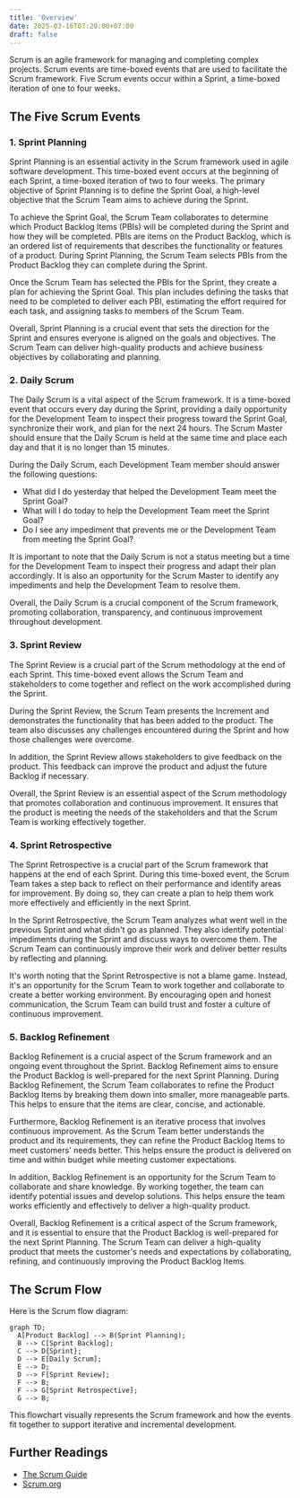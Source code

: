 ```yaml
---
title: 'Overview'
date: 2025-03-16T07:20:00+07:00
draft: false
---
```


Scrum is an agile framework for managing and completing complex projects. Scrum events are time-boxed events that are used to facilitate the Scrum framework. Five Scrum events occur within a Sprint, a time-boxed iteration of one to four weeks.

## The Five Scrum Events

### 1. Sprint Planning

Sprint Planning is an essential activity in the Scrum framework used in agile software development. This time-boxed event occurs at the beginning of each Sprint, a time-boxed iteration of two to four weeks. The primary objective of Sprint Planning is to define the Sprint Goal, a high-level objective that the Scrum Team aims to achieve during the Sprint.

To achieve the Sprint Goal, the Scrum Team collaborates to determine which Product Backlog Items (PBIs) will be completed during the Sprint and how they will be completed. PBIs are items on the Product Backlog, which is an ordered list of requirements that describes the functionality or features of a product. During Sprint Planning, the Scrum Team selects PBIs from the Product Backlog they can complete during the Sprint.

Once the Scrum Team has selected the PBIs for the Sprint, they create a plan for achieving the Sprint Goal. This plan includes defining the tasks that need to be completed to deliver each PBI, estimating the effort required for each task, and assigning tasks to members of the Scrum Team.

Overall, Sprint Planning is a crucial event that sets the direction for the Sprint and ensures everyone is aligned on the goals and objectives. The Scrum Team can deliver high-quality products and achieve business objectives by collaborating and planning.

### 2. Daily Scrum

The Daily Scrum is a vital aspect of the Scrum framework. It is a time-boxed event that occurs every day during the Sprint, providing a daily opportunity for the Development Team to inspect their progress toward the Sprint Goal, synchronize their work, and plan for the next 24 hours. The Scrum Master should ensure that the Daily Scrum is held at the same time and place each day and that it is no longer than 15 minutes.

During the Daily Scrum, each Development Team member should answer the following questions:

- What did I do yesterday that helped the Development Team meet the Sprint Goal?
- What will I do today to help the Development Team meet the Sprint Goal?
- Do I see any impediment that prevents me or the Development Team from meeting the Sprint Goal?

It is important to note that the Daily Scrum is not a status meeting but a time for the Development Team to inspect their progress and adapt their plan accordingly. It is also an opportunity for the Scrum Master to identify any impediments and help the Development Team to resolve them.

Overall, the Daily Scrum is a crucial component of the Scrum framework, promoting collaboration, transparency, and continuous improvement throughout development.

### 3. Sprint Review

The Sprint Review is a crucial part of the Scrum methodology at the end of each Sprint. This time-boxed event allows the Scrum Team and stakeholders to come together and reflect on the work accomplished during the Sprint.

During the Sprint Review, the Scrum Team presents the Increment and demonstrates the functionality that has been added to the product. The team also discusses any challenges encountered during the Sprint and how those challenges were overcome.

In addition, the Sprint Review allows stakeholders to give feedback on the product. This feedback can improve the product and adjust the future Backlog if necessary.

Overall, the Sprint Review is an essential aspect of the Scrum methodology that promotes collaboration and continuous improvement. It ensures that the product is meeting the needs of the stakeholders and that the Scrum Team is working effectively together.

### 4. Sprint Retrospective

The Sprint Retrospective is a crucial part of the Scrum framework that happens at the end of each Sprint. During this time-boxed event, the Scrum Team takes a step back to reflect on their performance and identify areas for improvement. By doing so, they can create a plan to help them work more effectively and efficiently in the next Sprint.

In the Sprint Retrospective, the Scrum Team analyzes what went well in the previous Sprint and what didn't go as planned. They also identify potential impediments during the Sprint and discuss ways to overcome them. The Scrum Team can continuously improve their work and deliver better results by reflecting and planning.

It's worth noting that the Sprint Retrospective is not a blame game. Instead, it's an opportunity for the Scrum Team to work together and collaborate to create a better working environment. By encouraging open and honest communication, the Scrum Team can build trust and foster a culture of continuous improvement.

### 5. Backlog Refinement

Backlog Refinement is a crucial aspect of the Scrum framework and an ongoing event throughout the Sprint. Backlog Refinement aims to ensure the Product Backlog is well-prepared for the next Sprint Planning. During Backlog Refinement, the Scrum Team collaborates to refine the Product Backlog Items by breaking them down into smaller, more manageable parts. This helps to ensure that the items are clear, concise, and actionable.

Furthermore, Backlog Refinement is an iterative process that involves continuous improvement. As the Scrum Team better understands the product and its requirements, they can refine the Product Backlog Items to meet customers' needs better. This helps ensure the product is delivered on time and within budget while meeting customer expectations.

In addition, Backlog Refinement is an opportunity for the Scrum Team to collaborate and share knowledge. By working together, the team can identify potential issues and develop solutions. This helps ensure the team works efficiently and effectively to deliver a high-quality product.

Overall, Backlog Refinement is a critical aspect of the Scrum framework, and it is essential to ensure that the Product Backlog is well-prepared for the next Sprint Planning. The Scrum Team can deliver a high-quality product that meets the customer's needs and expectations by collaborating, refining, and continuously improving the Product Backlog Items.

## The Scrum Flow

Here is the Scrum flow diagram:

```mermaid
graph TD;
  A[Product Backlog] --> B(Sprint Planning);
  B --> C[Sprint Backlog];
  C --> D{Sprint};
  D --> E[Daily Scrum];
  E --> D;
  D --> F[Sprint Review];
  F --> B;
  F --> G[Sprint Retrospective];
  G --> B;
```

This flowchart visually represents the Scrum framework and how the events fit together to support iterative and incremental development.

## Further Readings

- [The Scrum Guide](https://scrumguides.org/scrum-guide.html)
- [Scrum.org](https://www.scrum.org/)
